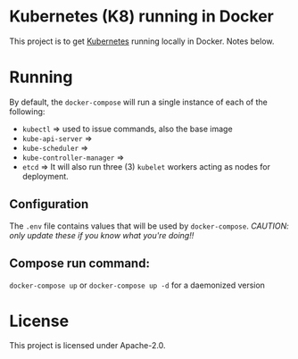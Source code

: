 # Kubernetes (K8) running in Docker
This project is to get [Kubernetes](https://kubernetes.io/) running locally in Docker.  Notes below.

# Running
By default, the `docker-compose` will run a single instance of each of the following:
- `kubectl` => used to issue commands, also the base image
- `kube-api-server` =>
- `kube-scheduler` =>
- `kube-controller-manager` =>
- `etcd` =>
It will also run three (3) `kubelet` workers acting as nodes for deployment.

## Configuration
The `.env` file contains values that will be used by `docker-compose`.  _CAUTION: only update these if you know what you're doing!!_

## Compose run command:
`docker-compose up` or `docker-compose up -d` for a daemonized version

# License
This project is licensed under Apache-2.0.
